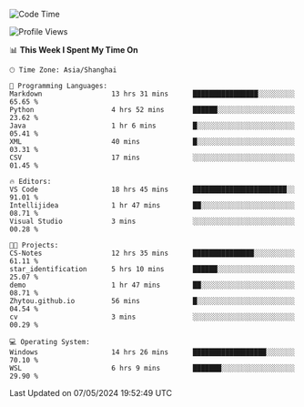 <!--START_SECTION:waka-->
![Code Time](http://img.shields.io/badge/Code%20Time-1%2C673%20hrs%2027%20mins-blue)

![Profile Views](http://img.shields.io/badge/Profile%20Views-3-blue)

📊 **This Week I Spent My Time On** 

```text
🕑︎ Time Zone: Asia/Shanghai

💬 Programming Languages: 
Markdown                 13 hrs 31 mins      ████████████████░░░░░░░░░   65.65 % 
Python                   4 hrs 52 mins       ██████░░░░░░░░░░░░░░░░░░░   23.62 % 
Java                     1 hr 6 mins         █░░░░░░░░░░░░░░░░░░░░░░░░   05.41 % 
XML                      40 mins             █░░░░░░░░░░░░░░░░░░░░░░░░   03.31 % 
CSV                      17 mins             ░░░░░░░░░░░░░░░░░░░░░░░░░   01.45 % 

🔥 Editors: 
VS Code                  18 hrs 45 mins      ███████████████████████░░   91.01 % 
Intellijidea             1 hr 47 mins        ██░░░░░░░░░░░░░░░░░░░░░░░   08.71 % 
Visual Studio            3 mins              ░░░░░░░░░░░░░░░░░░░░░░░░░   00.28 % 

🐱‍💻 Projects: 
CS-Notes                 12 hrs 35 mins      ███████████████░░░░░░░░░░   61.11 % 
star_identification      5 hrs 10 mins       ██████░░░░░░░░░░░░░░░░░░░   25.07 % 
demo                     1 hr 47 mins        ██░░░░░░░░░░░░░░░░░░░░░░░   08.71 % 
Zhytou.github.io         56 mins             █░░░░░░░░░░░░░░░░░░░░░░░░   04.54 % 
cv                       3 mins              ░░░░░░░░░░░░░░░░░░░░░░░░░   00.29 % 

💻 Operating System: 
Windows                  14 hrs 26 mins      ██████████████████░░░░░░░   70.10 % 
WSL                      6 hrs 9 mins        ███████░░░░░░░░░░░░░░░░░░   29.90 % 
```


 Last Updated on 07/05/2024 19:52:49 UTC
<!--END_SECTION:waka-->
